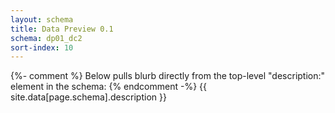 ```yaml
---
layout: schema
title: Data Preview 0.1
schema: dp01_dc2
sort-index: 10
---
```

{%- comment %} Below pulls blurb directly from the top-level "description:" element in the schema: {% endcomment -%}
{{ site.data[page.schema].description }}